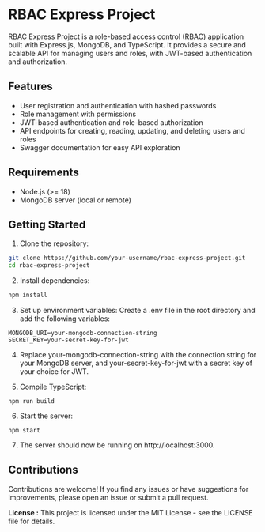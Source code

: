 # RBAC Express Project

RBAC Express Project is a role-based access control (RBAC) application built with Express.js, MongoDB, and TypeScript. It provides a secure and scalable API for managing users and roles, with JWT-based authentication and authorization.

## Features

- User registration and authentication with hashed passwords
- Role management with permissions
- JWT-based authentication and role-based authorization
- API endpoints for creating, reading, updating, and deleting users and roles
- Swagger documentation for easy API exploration

## Requirements

- Node.js (>= 18)
- MongoDB server (local or remote)

## Getting Started

1. Clone the repository:

```bash
git clone https://github.com/your-username/rbac-express-project.git
cd rbac-express-project
```

2. Install dependencies:

```bash
npm install
```

3. Set up environment variables: Create a .env file in the root directory and add the following variables:

```
MONGODB_URI=your-mongodb-connection-string
SECRET_KEY=your-secret-key-for-jwt
```

4. Replace your-mongodb-connection-string with the connection string for your MongoDB server, and your-secret-key-for-jwt with a secret key of your choice for JWT.

5. Compile TypeScript:

```
npm run build
```

6. Start the server:

```
npm start
```

7. The server should now be running on http://localhost:3000.

## Contributions

Contributions are welcome! If you find any issues or have suggestions for improvements, please open an issue or submit a pull request.

<b>License :</b> This project is licensed under the MIT License - see the LICENSE file for details.

